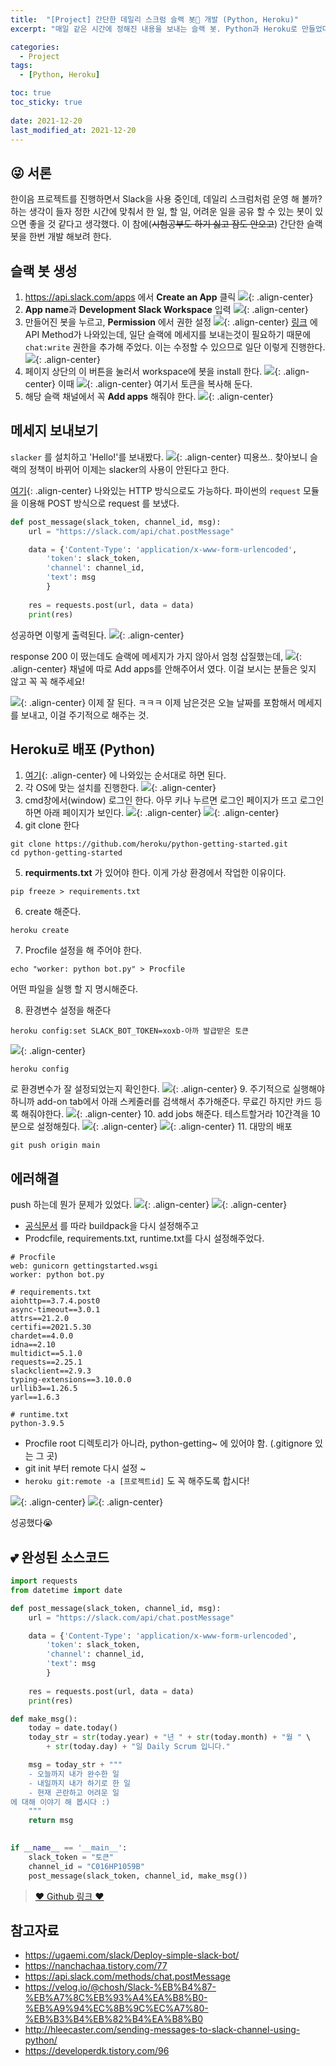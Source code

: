 ```yaml
---
title:  "[Project] 간단한 데일리 스크럼 슬랙 봇👾 개발 (Python, Heroku)"
excerpt: "매일 같은 시간에 정해진 내용을 보내는 슬랙 봇. Python과 Heroku로 만들었다!"

categories:
  - Project
tags:
  - [Python, Heroku]

toc: true
toc_sticky: true
 
date: 2021-12-20
last_modified_at: 2021-12-20
---
```


## 😜 서론
한이음 프로젝트를 진행하면서 Slack을 사용 중인데, 데일리 스크럼처럼 운영 해 볼까? 하는 생각이 들자 정한 시간에 맞춰서 한 일, 할 일, 어려운 일을 공유 할 수 있는 봇이 있으면 좋을 것 같다고 생각했다. 이 참에(~~시험공부도 하기 싫고 잠도 안오고~~) 간단한 슬랙 봇을 한번 개발 해보려 한다.

## 슬랙 봇 생성
1. https://api.slack.com/apps 에서 **Create an App** 클릭
![](https://images.velog.io/images/dogakday/post/0ec4efb5-f47b-4805-bad1-5c4ec682cc2c/image.png){: .align-center}
2. **App name**과 **Development Slack Workspace** 입력
![](https://images.velog.io/images/dogakday/post/b9e066dd-e175-4107-aa7f-326d4fbcfd81/image.png){: .align-center}
3. 만들어진 봇을 누르고, **Permission** 에서 권한 설정
![](https://images.velog.io/images/dogakday/post/ce18b579-ad0c-46e5-8019-82938d5bacde/image.png){: .align-center}
[링크](https://api.slack.com/methods) 에 API Method가 나와있는데, 일단 슬랙에 메세지를 보내는것이 필요하기 때문에 `chat:write` 권한을 추가해 주었다. 이는 수정할 수 있으므로 일단 이렇게 진행한다.
![](https://images.velog.io/images/dogakday/post/aab27694-c510-4fb6-94d1-4145c2784476/image.png){: .align-center}
4. 페이지 상단의 이 버튼을 눌러서 workspace에 봇을 install 한다.
![](https://images.velog.io/images/dogakday/post/23f49de2-42f9-4a9c-bd83-54fae47101c7/image.png){: .align-center}
이때 
![](https://images.velog.io/images/dogakday/post/8c705ccb-8c95-4380-8c33-04c0d6743c70/image.png){: .align-center}
여기서 토큰을 복사해 둔다.
5. 해당 슬랙 채널에서 꼭 **Add apps** 해줘야 한다.
![](https://images.velog.io/images/dogakday/post/f22348cb-9c8a-446d-b278-c5af84ab9351/image.png){: .align-center}


## 메세지 보내보기
`slacker` 를 설치하고 'Hello!'를 보내봤다.
![](https://images.velog.io/images/dogakday/post/1467b67c-369a-4a28-9922-f3c11754a3d2/image.png){: .align-center}
띠용쓰.. 찾아보니 슬랙의 정책이 바뀌어 이제는 slacker의 사용이 안된다고 한다. 


[여기](https://api.slack.com/messaging/sending#publishing){: .align-center} 나와있는 HTTP 방식으로도 가능하다. 파이썬의 `request` 모듈을 이용해 POST 방식으로 request 를 보냈다. 

```python
def post_message(slack_token, channel_id, msg):
    url = "https://slack.com/api/chat.postMessage"

    data = {'Content-Type': 'application/x-www-form-urlencoded',
        'token': slack_token,
        'channel': channel_id, 
        'text': msg
        }
     
    res = requests.post(url, data = data)
    print(res)
```
성공하면 이렇게 출력된다.
![](https://images.velog.io/images/dogakday/post/76dafab6-0849-4a9d-869b-1ba4b4f80961/image.png){: .align-center}

response 200 이 떴는데도 슬랙에 메세지가 가지 않아서 엄청 삽질했는데,
![](https://images.velog.io/images/dogakday/post/672e189b-eb55-485e-94a6-23f8bd755552/image.png){: .align-center}
채널에 따로 Add apps를 안해주어서 였다. 이걸 보시는 분들은 잊지 않고 꼭 꼭 해주세요!

![](https://images.velog.io/images/dogakday/post/1c80b4af-ac4f-4601-aed7-eebc8eef75ae/image.png){: .align-center}
이제 잘 된다. ㅋㅋㅋ
이제 남은것은 오늘 날짜를 포함해서 메세지를 보내고, 이걸 주기적으로 해주는 것.


## Heroku로 배포 (Python)
1. [여기](https://devcenter.heroku.com/articles/getting-started-with-python){: .align-center} 에 나와있는 순서대로 하면 된다.
2. 각 OS에 맞는 설치를 진행한다.
![](https://images.velog.io/images/dogakday/post/41c1b481-c256-44eb-9442-625f06f2eb05/image.png){: .align-center}
3. cmd창에서(window) 로그인 한다. 아무 키나 누르면 로그인 페이지가 뜨고 로그인 하면 아래 페이지가 보인다.
![](https://images.velog.io/images/dogakday/post/98f9aab1-cad0-4712-8380-ca8f46920fcf/image.png){: .align-center}
![](https://images.velog.io/images/dogakday/post/599da13b-b082-416f-b1d8-69fb555a50b7/image.png){: .align-center}
4. git clone 한다
```shell
git clone https://github.com/heroku/python-getting-started.git
cd python-getting-started
```
5. **requirments.txt** 가 있어야 한다. 이게 가상 환경에서 작업한 이유이다.
```shell
pip freeze > requirements.txt
```
6. create 해준다.
```shell
heroku create
```
7. Procfile 설정을 해 주어야 한다. 
```shell
echo "worker: python bot.py" > Procfile
```
어떤 파일을 실행 할 지 명시해준다.

8. 환경변수 설정을 해준다
```shell
heroku config:set SLACK_BOT_TOKEN=xoxb-아까 발급받은 토큰
```
![](https://images.velog.io/images/dogakday/post/633ced50-03e2-4b46-8bba-0c142d4353e9/image.png){: .align-center}
```shell
heroku config
```
로 환경변수가 잘 설정되었는지 확인한다.
![](https://images.velog.io/images/dogakday/post/b46e4141-7610-4edf-ae17-44e5c0b18b3c/image.png){: .align-center}
9. 주기적으로 실행해야 하니까 add-on tab에서 아래 스케줄러를 검색해서 추가해준다. 무료긴 하지만 카드 등록 해줘야한다.
![](https://images.velog.io/images/dogakday/post/7a33239b-9377-4247-ae63-83280cc17c77/image.png){: .align-center}
10. add jobs 해준다. 테스트할거라 10간격을 10분으로 설정해줬다.
![](https://images.velog.io/images/dogakday/post/5e2d586d-98cb-4ade-96db-c272117f206c/image.png){: .align-center}
![](https://images.velog.io/images/dogakday/post/6279e3b1-4f0d-4b59-86b7-00926324baf3/image.png){: .align-center}
11. 대망의 배포
```shell
git push origin main
```
## 에러해결
push 하는데 뭔가 문제가 있었다.
![](https://images.velog.io/images/dogakday/post/a4157e8c-0699-4b25-8ff4-49bb1be3b759/image.png){: .align-center}
![](https://images.velog.io/images/dogakday/post/7331b45d-b4b0-49d7-87c4-f6180a83935d/image.png){: .align-center}

- [공식문서](https://devcenter.heroku.com/articles/python-support) 를 따라 buildpack을 다시 설정해주고
- Prodcfile, requirements.txt, runtime.txt를 다시 설정해주었다.
  
```shell
# Procfile
web: gunicorn gettingstarted.wsgi
worker: python bot.py

# requirements.txt
aiohttp==3.7.4.post0
async-timeout==3.0.1
attrs==21.2.0
certifi==2021.5.30
chardet==4.0.0
idna==2.10
multidict==5.1.0
requests==2.25.1
slackclient==2.9.3
typing-extensions==3.10.0.0
urllib3==1.26.5
yarl==1.6.3

# runtime.txt
python-3.9.5
```

- Procfile root 디렉토리가 아니라, python-getting~ 에 있어야 함. (.gitignore 있는 그 곳)
- git init 부터 remote 다시 설정 ~
- `heroku git:remote -a [프로젝트id]` 도 꼭 해주도록 합시다!

![](https://images.velog.io/images/dogakday/post/aa66f6db-6525-43ea-af6d-e111fe81d5b4/image.png){: .align-center}
![](https://images.velog.io/images/dogakday/post/f9886870-cb76-46fd-9a4b-1fddf342145e/image.png){: .align-center}

성공했다😭

## 💕 완성된 소스코드
```python
import requests
from datetime import date

def post_message(slack_token, channel_id, msg):
    url = "https://slack.com/api/chat.postMessage"

    data = {'Content-Type': 'application/x-www-form-urlencoded',
        'token': slack_token,
        'channel': channel_id, 
        'text': msg
        }
     
    res = requests.post(url, data = data)
    print(res)

def make_msg():
    today = date.today()
    today_str = str(today.year) + "년 " + str(today.month) + "월 " \
        + str(today.day) + "일 Daily Scrum 입니다."

    msg = today_str + """
    - 오늘까지 내가 완수한 일
    - 내일까지 내가 하기로 한 일
    - 현재 곤란하고 어려운 일
에 대해 이야기 해 봅시다 :)
    """
    return msg

 
if __name__ == '__main__':
    slack_token = "토큰"
    channel_id = "C016HP1059B"
    post_message(slack_token, channel_id, make_msg())
```

> [❤ Github 링크 ❤](https://github.com/yuseon-Lim/daily-scrum-slack-bot)

## 참고자료
- https://ugaemi.com/slack/Deploy-simple-slack-bot/
- https://nanchachaa.tistory.com/77
- https://api.slack.com/methods/chat.postMessage
- https://velog.io/@chosh/Slack-%EB%B4%87-%EB%A7%8C%EB%93%A4%EA%B8%B0-%EB%A9%94%EC%8B%9C%EC%A7%80-%EB%B3%B4%EB%82%B4%EA%B8%B0
- http://hleecaster.com/sending-messages-to-slack-channel-using-python/
- https://developerdk.tistory.com/96